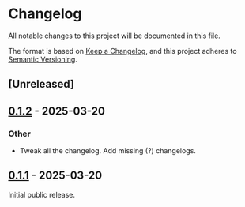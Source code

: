 # Changelog

All notable changes to this project will be documented in this file.

The format is based on [Keep a Changelog](https://keepachangelog.com/en/1.0.0/),
and this project adheres to [Semantic Versioning](https://semver.org/spec/v2.0.0.html).

## [Unreleased]

## [0.1.2](https://github.com/Paligo/xee/compare/xee-schema-type-v0.1.1...xee-schema-type-v0.1.2) - 2025-03-20

### Other

- Tweak all the changelog. Add missing (?) changelogs.

## [0.1.1](https://github.com/Paligo/xee/releases/tag/xee-schema-type-v0.1.1) - 2025-03-20

Initial public release.